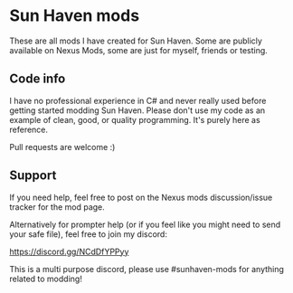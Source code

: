 ﻿# Sun Haven mods

These are all mods I have created for Sun Haven. Some are publicly available on Nexus Mods, some are just for myself, friends or testing.

## Code info

I have no professional experience in C# and never really used before getting started modding Sun Haven.
Please don't use my code as an example of clean, good, or quality programming. It's purely here as reference.

Pull requests are welcome :)

## Support

If you need help, feel free to post on the Nexus mods discussion/issue tracker for the mod page.

Alternatively for prompter help (or if you feel like you might need to send your safe file), feel free to join my discord:

https://discord.gg/NCdDfYPPyy

This is a multi purpose discord, please use #sunhaven-mods for anything related to modding!
